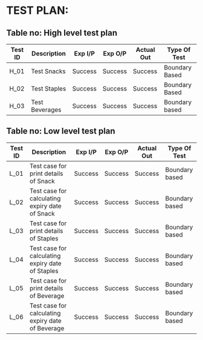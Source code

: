 # TEST PLAN:

## Table no: High level test plan

| **Test ID** | **Description**                                              | **Exp I/P** | **Exp O/P** | **Actual Out** |**Type Of Test**  |    
|-------------|--------------------------------------------------------------|------------|-------------|----------------|------------------|
|  H_01       | Test Snacks | Success | Success | Success | Boundary Based |
|  H_02       | Test Staples| Success | Success | Success | Boundary Based |
|  H_03       | Test Beverages | Success | Success | Success| Boundary based |




## Table no: Low level test plan

| **Test ID** | **Description**                                              | **Exp I/P** | **Exp O/P** | **Actual Out** |**Type Of Test**  |    
|-------------|--------------------------------------------------------------|------------|-------------|----------------|------------------|
|  L_01       | Test case for print details of Snack| Success | Success | Success | Boundary based |
|  L_02       | Test case for calculating expiry date of Snack | Success | Success | Success | Boundary based    |
|  L_03       | Test case for print details of Staples | Success | Success | Success | Boundary based    |
|  L_04       | Test case for calculating expiry date of Staples | Success | Success | Success | Boundary based |
|  L_05       | Test case for print details of Beverage | Success | Success | Success | Boundary based    |
|  L_06       | Test case for calculating expiry date of Beverage | Success | Success | Success | Boundary based    |
